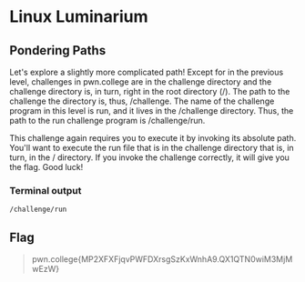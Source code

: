 # Linux Luminarium

## Pondering Paths

Let's explore a slightly more complicated path! Except for in the previous level, challenges in pwn.college are in the challenge directory and the challenge directory is, in turn, right in the root directory (/). The path to the challenge the directory is, thus, /challenge. The name of the challenge program in this level is run, and it lives in the /challenge directory. Thus, the path to the run challenge program is /challenge/run.

This challenge again requires you to execute it by invoking its absolute path. You'll want to execute the run file that is in the challenge directory that is, in turn, in the / directory. If you invoke the challenge correctly, it will give you the flag. Good luck!

### Terminal output

`/challenge/run`

## Flag

> pwn.college{MP2XFXFjqvPWFDXrsgSzKxWnhA9.QX1QTN0wiM3MjMwEzW}